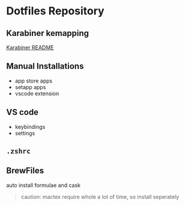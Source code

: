 # Dotfiles Repository

## Karabiner kemapping

[Karabiner README](./karabiner/README.md)

## Manual Installations

- app store apps
- setapp apps
- vscode extension

## VS code

- keybindings
- settings

## `.zshrc`

## BrewFiles

auto install formulae and cask

> caution: mactex require whole a lot of time, so install seperately
